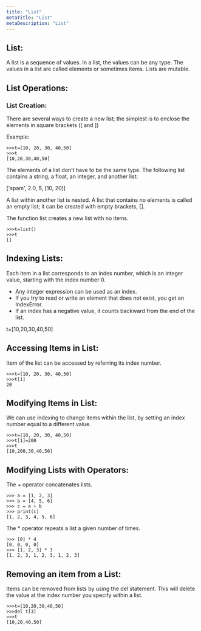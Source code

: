 ```yaml
---
title: "List"
metaTitle: "List"
metaDescription: "List"
---
```


## List:
A list is a sequence of values. In a list, the values can be any type. The values in a list are called elements or sometimes items. Lists are mutable.

## List Operations:

### List Creation:
There are several ways to create a new list; the simplest is to enclose the elements in square brackets ([ and ])

Example:
```
>>>t=[10, 20, 30, 40,50]
>>>t
[10,20,30,40,50]
```
The elements of a list don’t have to be the same type. The following list contains a string, a float, an integer, and  another list:

['spam', 2.0, 5, [10, 20]]

A list within another list is nested. A list that contains no elements is called an empty list; it can be created with empty brackets, [].

The function list creates a new list with no items.

```
>>>t=list()
>>>t
[]

```

## Indexing Lists:

Each item in a list corresponds to an index number, which is an integer value, starting with the index number 0.
- Any integer expression can be used as an index.
- If you try to read or write an element that does not exist, you get an IndexError.
- If an index has a negative value, it counts backward from the end of the list.

t=[10,20,30,40,50]

## Accessing Items in List:

Item of the list can be accessed by referring  its index number.

```
>>>t=[10, 20, 30, 40,50]
>>>t[1]
20

```

## Modifying Items in List:

We can use indexing to change items within the list, by setting an index number equal to a different value. 

```
>>>t=[10, 20, 30, 40,50]
>>>t[1]=200
>>>t
[10,200,30,40,50]

```

## Modifying Lists with Operators:

The + operator concatenates lists.

```
>>> a = [1, 2, 3]
>>> b = [4, 5, 6]
>>> c = a + b
>>> print(c)
[1, 2, 3, 4, 5, 6]

```

The * operator repeats a list a given number of times.


```
>>> [0] * 4
[0, 0, 0, 0]
>>> [1, 2, 3] * 3
[1, 2, 3, 1, 2, 3, 1, 2, 3]

```

## Removing an item from a List:
Items can be removed from lists by using the del statement. This will delete the value at the index number you specify within a list.

```
>>>t=[10,20,30,40,50]
>>>del t[3]
>>>t
[10,20,40,50]

```




